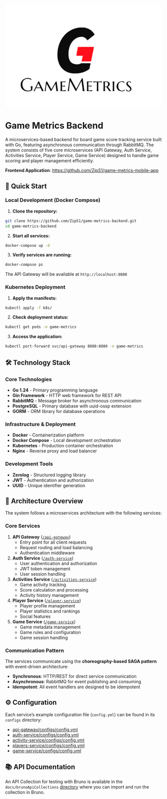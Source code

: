 ![Game Metrics Logo](resources/logo.png)

# Game Metrics Backend

A microservices-based backend for board game score tracking service built with Go, featuring asynchronous communication through RabbitMQ. The system consists of five core microservices (API Gateway, Auth Service, Activities Service, Player Service, Game Service) designed to handle game scoring and player management efficiently.

**Frontend Application**: https://github.com/ZipS1/game-metrics-mobile-app

## 🚀 Quick Start

### Local Development (Docker Compose)

1. **Clone the repository:**

```bash
git clone https://github.com/ZipS1/game-metrics-backend.git
cd game-metrics-backend
```

2. **Start all services:**

```bash
docker-compose up -d
```

3. **Verify services are running:**

```bash
docker-compose ps
```


The API Gateway will be available at `http://localhost:8080`

### Kubernetes Deployment

1. **Apply the manifests:**

```bash
kubectl apply -f k8s/
```

2. **Check deployment status:**

```bash
kubectl get pods -n game-metrics
```

3. **Access the application:**

```bash
kubectl port-forward svc/api-gateway 8080:8080 -n game-metrics
```


## 🛠️ Technology Stack

### Core Technologies

- **Go 1.24** - Primary programming language
- **Gin Framework** - HTTP web framework for REST API
- **RabbitMQ** - Message broker for asynchronous communication
- **PostgreSQL** - Primary database with uuid-ossp extension
- **GORM** - ORM library for database operations


### Infrastructure \& Deployment

- **Docker** - Containerization platform
- **Docker Compose** - Local development orchestration
- **Kubernetes** - Production container orchestration
- **Nginx** - Reverse proxy and load balancer


### Development Tools

- **Zerolog** - Structured logging library
- **JWT** - Authentication and authorization
- **UUID** - Unique identifier generation


## 📐 Architecture Overview

The system follows a microservices architecture with the following services:

### Core Services

1. **API Gateway** ([`/api-gateway`](https://github.com/ZipS1/game-metrics-backend/tree/main/api-gateway))
    - Entry point for all client requests
    - Request routing and load balancing
    - Authentication middleware
2. **Auth Service** ([`/auth-service`](https://github.com/ZipS1/game-metrics-backend/tree/main/auth-service))
    - User authentication and authorization
    - JWT token management
    - User session handling
3. **Activities Service** ([`/activities-service`](https://github.com/ZipS1/game-metrics-backend/tree/main/activities-servicey))
    - Game activity tracking
    - Score calculation and processing
    - Activity history management
4. **Player Service** ([`/player-service`](https://github.com/ZipS1/game-metrics-backend/tree/main/player-service))
    - Player profile management
    - Player statistics and rankings
    - Social features
5. **Game Service** ([`/game-service`](https://github.com/ZipS1/game-metrics-backend/tree/main/game-service))
    - Game metadata management
    - Game rules and configuration
    - Game session handling

### Communication Pattern

The services communicate using the **choreography-based SAGA pattern** with event-driven architecture:

- **Synchronous**: HTTP/REST for direct service communication
- **Asynchronous**: RabbitMQ for event publishing and consuming
- **Idempotent**: All event handlers are designed to be idempotent

## ⚙️ Configuration

Each service’s example configuration file (`config.yml`) can be found in its `configs` directory:

- [api-gateway/configs/config.yml](https://github.com/ZipS1/game-metrics-backend/tree/main/api-gateway/configs/config.yml)
- [auth-service/configs/config.yml](https://github.com/ZipS1/game-metrics-backend/tree/main/auth-service/configs/config.yml)
- [activity-service/configs/config.yml](https://github.com/ZipS1/game-metrics-backend/tree/main/activity-service/configs/config.yml)
- [players-service/configs/config.yml](https://github.com/ZipS1/game-metrics-backend/tree/main/players-service/configs/config.yml)
- [game-service/configs/config.yml](https://github.com/ZipS1/game-metrics-backend/tree/main/game-service/configs/config.yml)

## 📚 API Documentation

An API Collection for testing with Bruno is available in the `docs/brunoApiCollections` [directory](https://github.com/ZipS1/game-metrics-backend/tree/main/docs/brunoApiCollections/dev) where you can import and run the collection in Bruno.
